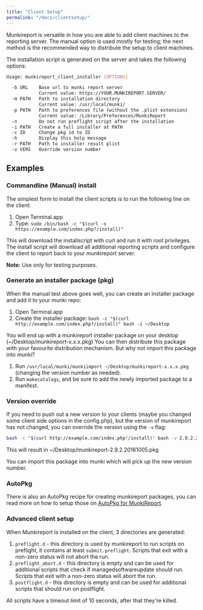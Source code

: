 ```yaml
---
title: "Client Setup"
permalink: "/docs/clientsetup/"
---
```

Munkireport is versatile in how you are able to add client machines to the reporting server. The manual option is used mostly for testing; the next method is the recommended way to distribute the setup to client machines.

The installation script is generated on the server and takes the following options:

```sh
Usage: munkireport_client_installer [OPTIONS]

  -b URL    Base url to munki report server
            Current value: https://YOUR.MUNKIREPORT.SERVER/
  -m PATH   Path to installation directory
            Current value: /usr/local/munki/
  -p PATH   Path to preferences file (without the .plist extension)
            Current value: /Library/Preferences/MunkiReport
  -n        Do not run preflight script after the installation
  -i PATH   Create a full installer at PATH
  -c ID     Change pkg id to ID
  -h        Display this help message
  -r PATH   Path to installer result plist
  -v VERS   Override version number
```

## Examples

### Commandline (Manual) install

The simplest form to install the client scripts is to run the following line on the client:

1. Open Terminal.app
2. Type: `sudo /bin/bash -c "$(curl -s https://example.com/index.php?/install)"`

This will download the installscript with curl and run it with root privileges. The install script will download all additional reporting scripts and configure the client to report back to your munkireport server.

**Note:** Use only for testing purposes.

### Generate an installer package (pkg)

When the manual test above goes well, you can create an installer package and add it to your munki repo:

1. Open Terminal.app
2. Create the installer package: `bash -c "$(curl http://example.com/index.php?/install)" bash -i ~/Desktop`

You will end up with a munkireport installer package on your desktop (~/Desktop/munkireport-x.x.x.pkg)
You can then distribute this package with your favourite distribution mechanism. But why not import this package into munki?

1. Run `/usr/local/munki/munkiimport ~/Desktop/munkireport-x.x.x.pkg` (changing the version number as needed).
2. Run `makecatalogs`, and be sure to add the newly imported package to a manifest.

### Version override

If you need to push out a new version to your clients (maybe you changed some client side options in the config.php), but the version of munkireport has not changed, you can override the version using the `-v` flag:

```sh
bash -c "$(curl http://example.com/index.php?/install)" bash -v 2.9.2.20161005 -i ~/Desktop
```

This will result in ~/Desktop/munkireport-2.9.2.20161005.pkg

You can import this package into munki which will pick up the new version number.

### AutoPkg

There is also an AutoPkg recipe for creating munkireport packages, you can read more on how to setup those on [AutoPkg for MunkiReport](../autopkgformunkireport).


### Advanced client setup

When Munkireport is installed on the client, 3 directories are generated:

1. `preflight.d` - this directory is used by munkireport to run scripts on preflight, it contains at least `submit.preflight`. Scripts that exit with a non-zero status will not abort the run.
3. `preflight_abort.d` - this directory is empty and can be used for additional scripts that check if managedsoftwareupdate should run. Scripts that exit with a non-zero status will abort the run.
4. `postflight.d` - this directory is empty and can be used for additional scripts that should run on postflight.

All scripts have a timeout limit of 10 seconds, after that they're killed.
